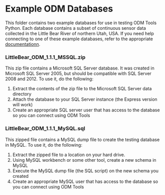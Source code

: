 Example ODM Databases
=====================

This folder contains two example databases for use in testing ODM Tools Python. Each database contains a subset of continuous sensor data collected in the Little Bear River of northern Utah, USA. If you need help connecting to one of these example databases, refer to the appropriate [documentationn](https://github.com/ODM2/ODMToolsPython/blob/master/doc/MarkdownFiles/DatabaseConnections.md).

### LittleBear_ODM_1.1.1_MSSQL.zip ###
This zip file contains a Microsoft SQL Server database. It was created in Microsoft SQL Server 2005, but should be compatible with SQL Server 2008 and 2012. To use it, do the following:

1. Extract the contents of the zip file to the Microsoft SQL Server data directory
2. Attach the database to your SQL Server instance (the Express version will work)
3. Create an appropriate SQL server user that has access to the database so you can connect using ODM Tools 

### LittleBear_ODM_1.1.1_MySQL.sql ###

This zipped file contains a MySQL dump file to create the testing database in MySQL. To use it, do the following:

1. Extract the zipped file to a location on your hard drive. 
2. Using MySQL workbench or some other tool, create a new schema in MySQL
3. Execute the MySQL dump file (the SQL script) on the new schema you created
4. Create an appropriate MySQL user that has access to the database so you can connect using ODM Tools

